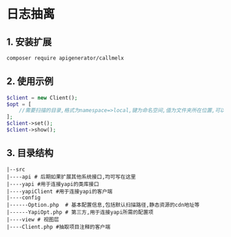 # 日志抽离

## 1. 安装扩展

```bash
composer require apigenerator/callmelx
```

## 2. 使用示例

```php
$client = new Client();
$opt = [
    //需要扫描的目录,格式为namespace=>local,键为命名空间,值为文件夹所在位置,可以配置多个  
];
$client->set();
$client->show();
```

## 3. 目录结构

```shell
|--src
|----api # 后期如果扩展其他系统接口,均可写在这里
|----yapi #用于连接yapi的类库接口
|----yapiClient #用于连接yapi的客户端
|----config
|------Option.php  # 基本配置信息,包括默认扫描路径,静态资源的cdn地址等
|------YapiOpt.php # 第三方,用于连接yapi所需的配置项
|----view # 视图层
|----Client.php #抽取项目注释的客户端
```

